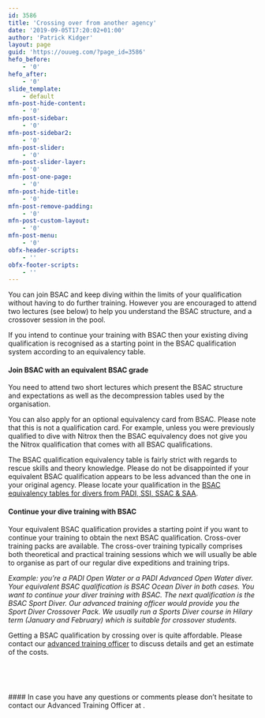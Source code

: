 ```yaml
---
id: 3586
title: 'Crossing over from another agency'
date: '2019-09-05T17:20:02+01:00'
author: 'Patrick Kidger'
layout: page
guid: 'https://ouueg.com/?page_id=3586'
hefo_before:
    - '0'
hefo_after:
    - '0'
slide_template:
    - default
mfn-post-hide-content:
    - '0'
mfn-post-sidebar:
    - '0'
mfn-post-sidebar2:
    - '0'
mfn-post-slider:
    - '0'
mfn-post-slider-layer:
    - '0'
mfn-post-one-page:
    - '0'
mfn-post-hide-title:
    - '0'
mfn-post-remove-padding:
    - '0'
mfn-post-custom-layout:
    - '0'
mfn-post-menu:
    - '0'
obfx-header-scripts:
    - ''
obfx-footer-scripts:
    - ''
---
```


You can join BSAC and keep diving within the limits of your qualification without having to do further training. However you are encouraged to attend two lectures (see below) to help you understand the BSAC structure, and a crossover session in the pool.

If you intend to continue your training with BSAC then your existing diving qualification is recognised as a starting point in the BSAC qualification system according to an equivalency table.

#### Join BSAC with an equivalent BSAC grade

You need to attend two short lectures which present the BSAC structure and expectations as well as the decompression tables used by the organisation.

You can also apply for an optional equivalency card from BSAC. Please note that this is not a qualification card. For example, unless you were previously qualified to dive with Nitrox then the BSAC equivalency does not give you the Nitrox qualification that comes with all BSAC qualifications.

The BSAC qualification equivalency table is fairly strict with regards to rescue skills and theory knowledge. Please do not be disappointed if your equivalent BSAC qualification appears to be less advanced than the one in your original agency. Please locate your qualification in the [BSAC equivalency tables for divers from PADI, SSI, SSAC &amp; SAA](https://www.bsac.com/already-a-diver/equivalent-bsac-qualifications/).

#### Continue your dive training with BSAC

Your equivalent BSAC qualification provides a starting point if you want to continue your training to obtain the next BSAC qualification. Cross-over training packs are available. The cross-over training typically comprises both theoretical and practical training sessions which we will usually be able to organise as part of our regular dive expeditions and training trips.

*Example: you’re a PADI Open Water or a PADI Advanced Open Water diver. Your equivalent BSAC qualification is BSAC Ocean Diver in both cases. You want to continue your diver training with BSAC. The next qualification is the BSAC Sport Diver. Our advanced training officer would provide you the Sport Diver Crossover Pack. We usually run a Sports Diver course in Hilary term (January and February) which is suitable for crossover students.*

Getting a BSAC qualification by crossing over is quite affordable. Please contact our [advanced](mailto:ouueg.ato@gmail.com)[ training officer](mailto:advanced-training@ouueg.com) to discuss details and get an estimate of the costs.

<div class="wp-block-group is-layout-flow"><div aria-hidden="true" class="wp-block-spacer" style="height:60px"></div>#### In case you have any questions or comments please don’t hesitate to contact our Advanced Training Officer at <ouueg.ato@google.com>.

</div>